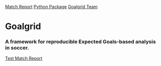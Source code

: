 
<nav>
<a href="https://goalgridbryant.github.io/goalgrid.github.io/validation_match_report_template.html" id="reports">Match Report</a>
<a href="https://goalgridbryant.github.io/goalgrid.github.io/validation_match_report_template.html" id="package">Python Package</a>
<a href="https://goalgridbryant.github.io/goalgrid.github.io/validation_match_report_template.html" id="team">Goalgrid Team</a>
</nav>

<h1>Goalgrid</h1>
<h3>A framework for reproducible Expected Goals-based analysis in soccer.</h3>

<p><a href="https://goalgridbryant.github.io/goalgrid.github.io/validation_match_report_template.html">Test Match Report</a></p>
